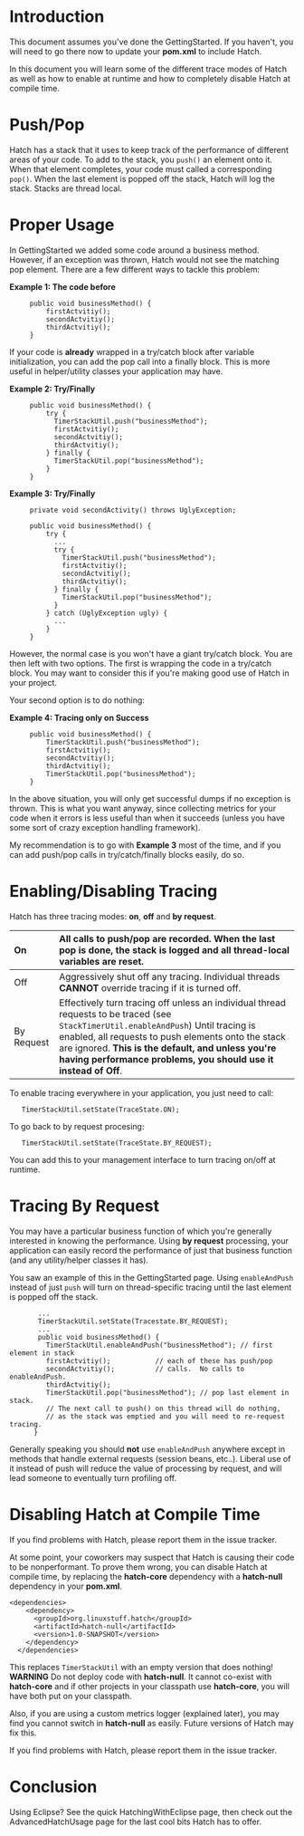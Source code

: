 # Introduction #

This document assumes you've done the GettingStarted.  If you haven't, you will need to
go there now to update your **pom.xml** to include Hatch.

In this document you will learn some of the different trace modes of Hatch as well as how to enable at runtime and how to completely disable Hatch at compile time.

# Push/Pop #

Hatch has a stack that it uses to keep track of the performance of different areas of your code.  To add to the stack, you `push()` an element onto it.  When that element completes, your code must called a corresponding `pop()`.  When the last element is popped off the stack, Hatch will log the stack.  Stacks are thread local.

# Proper Usage #

In GettingStarted we added some code around a business method.  However, if an exception was  thrown, Hatch would not see the matching pop element.  There are a few different ways to tackle this problem:

**Example 1: The code before**
```
     public void businessMethod() {
         firstActvitiy();
         secondActvitiy();
         thirdActvitiy();
     }
```

If your code is **already** wrapped in a try/catch block after variable initialization, you can add the pop call into a finally block.  This is more useful in helper/utility classes your application may have.

**Example 2: Try/Finally**
```
     public void businessMethod() {
         try {
           TimerStackUtil.push("businessMethod");
           firstActvitiy();
           secondActvitiy();
           thirdActvitiy();
         } finally {
           TimerStackUtil.pop("businessMethod");
         }
     }
```

**Example 3: Try/Finally**
```
     private void secondActivity() throws UglyException;

     public void businessMethod() {
         try {
           ...
           try {
             TimerStackUtil.push("businessMethod");
             firstActvitiy();
             secondActvitiy();
             thirdActvitiy();
           } finally {
             TimerStackUtil.pop("businessMethod");
           }
         } catch (UglyException ugly) {
           ...
         }
     }
```


However, the normal case is you won't have a giant try/catch block.  You are then left with two options.  The first is wrapping the code in a try/catch block.  You may want to consider this if you're making good use of Hatch in your project.

Your second option is to do nothing:

**Example 4: Tracing only on Success**
```
     public void businessMethod() {
         TimerStackUtil.push("businessMethod");
         firstActvitiy();
         secondActvitiy();
         thirdActvitiy();
         TimerStackUtil.pop("businessMethod");
     }
```


In the above situation, you will only get successful dumps if no exception is thrown.  This is what you want anyway, since collecting metrics for your code when it errors is less useful than when it succeeds (unless you have some sort of crazy exception handling framework).

My recommendation is to go with **Example 3** most of the time, and if you can add push/pop calls in try/catch/finally blocks easily, do so.

# Enabling/Disabling Tracing #

Hatch has three tracing modes: **on**, **off** and **by request**.

| On | All calls to push/pop are recorded. When the last pop is done, the stack is logged and all thread-local variables are reset. |
|:---|:-----------------------------------------------------------------------------------------------------------------------------|
| Off |  Aggressively shut off any tracing. Individual threads **CANNOT** override tracing if it is turned off. |
| By Request |  Effectively turn tracing off unless an individual thread requests to be traced (see `StackTimerUtil.enableAndPush`) Until tracing is enabled, all requests to push elements onto the stack are ignored. **This is the default, and unless you're having performance  problems, you should use it instead of Off**. |

To enable tracing everywhere in your application, you just need to call:

```
   TimerStackUtil.setState(TraceState.ON);
```

To go back to by request procesing:

```
   TimerStackUtil.setState(TraceState.BY_REQUEST);
```

You can add this to your management interface to turn tracing on/off at runtime.

# Tracing By Request #

You may have a particular business function of which you're generally interested in knowing the performance.  Using **by request** processing, your application can easily record the performance of just that business function (and any utility/helper classes it has).

You saw an example of this in the GettingStarted page.  Using `enableAndPush` instead of just `push` will turn on thread-specific tracing until the last element is popped off the stack.

```
       ...
       TimerStackUtil.setState(Tracestate.BY_REQUEST);
       ...
       public void businessMethod() {
         TimerStackUtil.enableAndPush("businessMethod"); // first element in stack
         firstActvitiy();           // each of these has push/pop
         secondActvitiy();          // calls.  No calls to enableAndPush.
         thirdActvitiy();
         TimerStackUtil.pop("businessMethod"); // pop last element in stack.
         // The next call to push() on this thread will do nothing,
         // as the stack was emptied and you will need to re-request tracing.
      }
```

Generally speaking you should **not** use `enableAndPush` anywhere except in methods that handle external requests (session beans, etc..). Liberal use of it instead of push will reduce the value of processing by request, and will lead someone to eventually turn profiling off.

# Disabling Hatch at Compile Time #

If you find problems with Hatch, please report them in the issue tracker.

At some point, your coworkers may suspect that Hatch is causing their code to be nonperformant.  To prove them wrong, you can disable Hatch at compile time, by replacing the **hatch-core** dependency with a **hatch-null** dependency in your **pom.xml**.

```
<dependencies>
    <dependency>
      <groupId>org.linuxstuff.hatch</groupId>
      <artifactId>hatch-null</artifactId>
      <version>1.0-SNAPSHOT</version>
    </dependency>
  </dependencies>
```

This replaces `TimerStackUtil` with an empty version that does nothing! **WARNING** Do not deploy code with **hatch-null**.  It cannot co-exist with **hatch-core** and if other projects in your classpath use **hatch-core**, you will have both put on your classpath.

Also, if you are using a custom metrics logger (explained later), you may find you cannot switch in **hatch-null** as easily. Future versions of Hatch may fix this.

If you find problems with Hatch, please report them in the issue tracker.

# Conclusion #

Using Eclipse?  See the quick HatchingWithEclipse page, then check out the AdvancedHatchUsage page for the last cool bits Hatch has to offer.